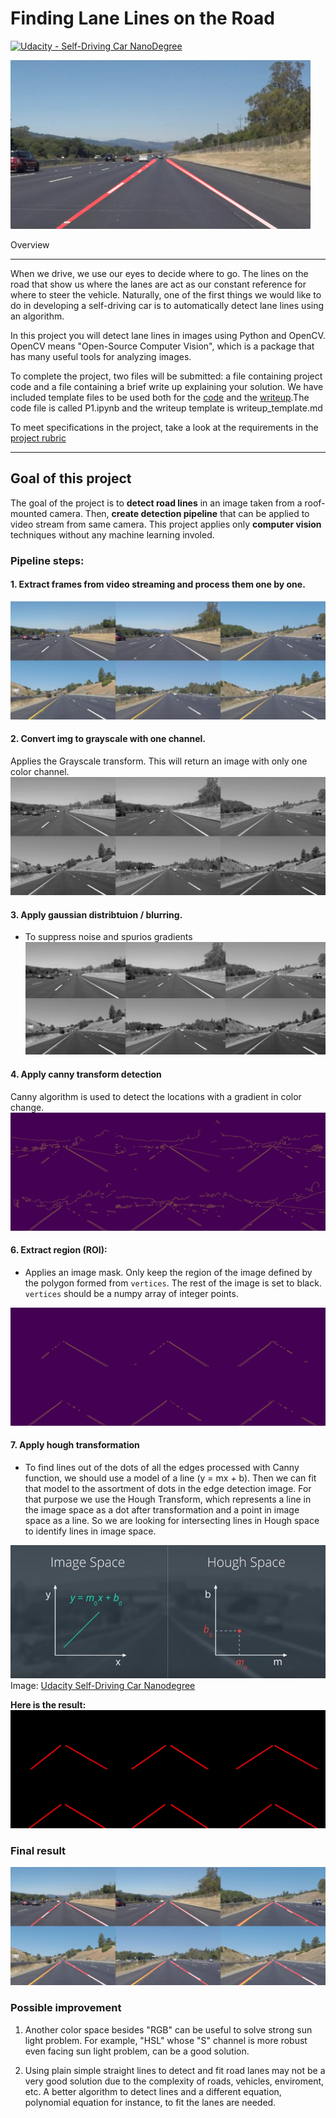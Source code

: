 
# **Finding Lane Lines on the Road**

[![Udacity - Self-Driving Car NanoDegree](https://s3.amazonaws.com/udacity-sdc/github/shield-carnd.svg)](http://www.udacity.com/drive)

  

<img  src="examples/laneLines_thirdPass.jpg"  width="480"  alt="Combined Image"  />

  

Overview

---


When we drive, we use our eyes to decide where to go. The lines on the road that show us where the lanes are act as our constant reference for where to steer the vehicle. Naturally, one of the first things we would like to do in developing a self-driving car is to automatically detect lane lines using an algorithm.

  

In this project you will detect lane lines in images using Python and OpenCV. OpenCV means "Open-Source Computer Vision", which is a package that has many useful tools for analyzing images.

  

To complete the project, two files will be submitted: a file containing project code and a file containing a brief write up explaining your solution. We have included template files to be used both for the [code](https://github.com/udacity/CarND-LaneLines-P1/blob/master/P1.ipynb) and the [writeup](https://github.com/udacity/CarND-LaneLines-P1/blob/master/writeup_template.md).The code file is called P1.ipynb and the writeup template is writeup_template.md

  

To meet specifications in the project, take a look at the requirements in the [project rubric](https://review.udacity.com/#!/rubrics/322/view)

---

## Goal of this project

The goal of the project is to   **detect road lines**  in an image taken from a roof-mounted camera. Then, **create detection pipeline** that can be applied to video stream from same camera. This project applies only  **computer vision**  techniques without any machine learning involed.

### Pipeline steps:
#### 1. Extract frames from video streaming and process them one by one.

![](https://raw.githubusercontent.com/DavidAbdelmalek/Self_Driving_Car_ND/main/lane_line_detection/readme_imgs/test_imgs.png)
#### 2. Convert img to grayscale with one channel.
Applies the Grayscale transform. This will return an image with only one color channel.
![](https://raw.githubusercontent.com/DavidAbdelmalek/Self_Driving_Car_ND/main/lane_line_detection/readme_imgs/gray.png) 
#### 3. Apply gaussian distribtuion / blurring.
- To suppress noise and spurios gradients
![](https://raw.githubusercontent.com/DavidAbdelmalek/Self_Driving_Car_ND/main/lane_line_detection/readme_imgs/blur.png)
#### 4.  Apply canny transform detection
Canny algorithm is used to detect the locations with a gradient in color change.
![](https://raw.githubusercontent.com/DavidAbdelmalek/Self_Driving_Car_ND/main/lane_line_detection/readme_imgs/canny.png)
#### 6. Extract region (ROI):
- Applies an image mask. Only keep the region of the image defined by the polygon formed from `vertices`. The rest of the image is set to black. `vertices` should be a numpy array of integer points.

![](https://raw.githubusercontent.com/DavidAbdelmalek/Self_Driving_Car_ND/main/lane_line_detection/readme_imgs/roi.png)
#### 7. Apply hough transformation
- To find lines out of the dots of all the edges processed with Canny function, we should use a model of a line (y = mx + b). Then we can fit that model to the assortment of dots in the edge detection image. For that purpose we use the Hough Transform, which represents a line in the image space as a dot after transformation and a point in image space as a line. So we are looking for intersecting lines in Hough space to identify lines in image space.

![](https://raw.githubusercontent.com/DavidAbdelmalek/Self_Driving_Car_ND/main/lane_line_detection/readme_imgs/hough_space.jpg)
Image: [Udacity Self-Driving Car Nanodegree](https://github.com/udacity/self-driving-car)

**Here is the result:**
![](https://raw.githubusercontent.com/DavidAbdelmalek/Self_Driving_Car_ND/main/lane_line_detection/readme_imgs/hough.png)

### Final result
![](https://raw.githubusercontent.com/DavidAbdelmalek/Self_Driving_Car_ND/main/lane_line_detection/readme_imgs/final_result.png)


### Possible improvement

1.  Another color space besides "RGB" can be useful to solve strong sun light problem. For example, "HSL" whose "S" channel is more robust even facing sun light problem, can be a good solution.
    
2.  Using plain simple straight lines to detect and fit road lanes may not be a very good solution due to the complexity of roads, vehicles, enviroment, etc. A better algorithm to detect lines and a different equation, polynomial equation for instance, to fit the lanes are needed.
